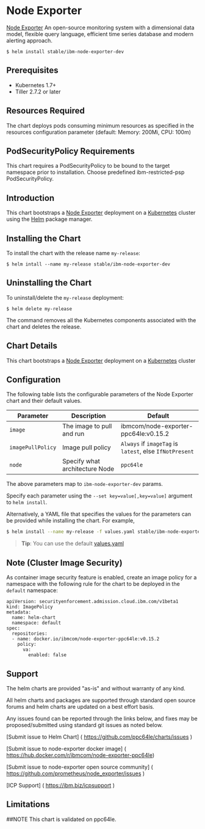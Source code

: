 # Node Exporter

[Node Exporter](https://prometheus.io/) An open-source monitoring system with a dimensional data model, flexible query language, efficient time series database and modern alerting approach.

```console
$ helm install stable/ibm-node-exporter-dev
```

## Prerequisites

- Kubernetes 1.7+
- Tiller 2.7.2 or later

## Resources Required
The chart deploys pods consuming minimum resources as specified in the resources configuration parameter (default: Memory: 200Mi, CPU: 100m)

## PodSecurityPolicy Requirements
This chart requires a PodSecurityPolicy to be bound to the target namespace prior to installation. Choose predefined ibm-restricted-psp PodSecurityPolicy.


## Introduction

This chart bootstraps a [Node Exporter](https://github.com/prometheus/node_exporter) deployment on a [Kubernetes](http://kubernetes.io) cluster using the [Helm](https://helm.sh) package manager.


## Installing the Chart

To install the chart with the release name `my-release`:

```console
$ helm intall --name my-release stable/ibm-node-exporter-dev
```

## Uninstalling the Chart

To uninstall/delete the `my-release` deployment:

```console
$ helm delete my-release
```

The command removes all the Kubernetes components associated with the chart and deletes the release.

## Chart Details
This chart bootstraps a [Node Exporter](https://hub.docker.com/r/ibmcom/node-exporter-ppc64le/) deployment on a [Kubernetes](http://kubernetes.io) cluster


## Configuration

The following table lists the configurable parameters of the Node Exporter chart and their default values.

|      Parameter            |          Description            |                         Default                         |
|---------------------------|---------------------------------|---------------------------------------------------------|
| `image`                   | The image to pull and run       | ibmcom/node-exporter-ppc64le:v0.15.2                    |
| `imagePullPolicy`         | Image pull policy               | `Always` if `imageTag` is `latest`, else `IfNotPresent` |
| `node`                    | Specify what architecture Node  | `ppc64le`                                               |


The above parameters map to `ibm-node-exporter-dev` params.

Specify each parameter using the `--set key=value[,key=value]` argument to `helm install`. 

Alternatively, a YAML file that specifies the values for the parameters can be provided while installing the chart. For example,

```bash
$ helm install --name my-release -f values.yaml stable/ibm-node-exporter-dev
```

> **Tip**: You can use the default [values.yaml](values.yaml)

## Note (Cluster Image Security)
As container image security feature is enabled, create an image policy for a namespace with the following rule for the chart to be deployed in the `default` namespace:

```console
apiVersion: securityenforcement.admission.cloud.ibm.com/v1beta1
kind: ImagePolicy
metadata:
  name: helm-chart
  namespace: default
spec:
  repositories:
  - name: docker.io/ibmcom/node-exporter-ppc64le:v0.15.2
    policy:
      va:
        enabled: false
```

## Support

The helm charts are provided "as-is" and without warranty of any kind.

All helm charts and packages are supported through standard open source forums and helm charts are updated on a best effort basis.

Any issues found can be reported through the links below, and fixes may be proposed/submitted using standard git issues as noted below.

[Submit issue to Helm Chart] ( https://github.com/ppc64le/charts/issues )

[Submit issue to node-exporter docker image]  ( https://hub.docker.com/r/ibmcom/node-exporter-ppc64le)

[Submit issue to node-exporter open source community] ( https://github.com/prometheus/node_exporter/issues )

[ICP Support] ( https://ibm.biz/icpsupport )

## Limitations

##NOTE
This chart is validated on ppc64le.

